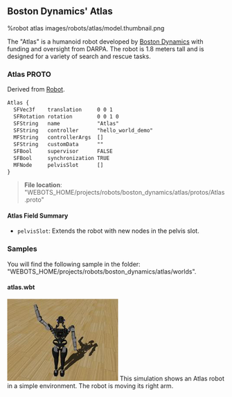 ## Boston Dynamics' Atlas

%robot atlas images/robots/atlas/model.thumbnail.png

The "Atlas" is a humanoid robot developed by [Boston Dynamics](https://www.bostondynamics.com/atlas) with funding and oversight from DARPA.
The robot is 1.8 meters tall and is designed for a variety of search and rescue tasks.

### Atlas PROTO

Derived from [Robot](../reference/robot.md).

```
Atlas {
  SFVec3f    translation     0 0 1
  SFRotation rotation        0 0 1 0
  SFString   name            "Atlas"
  SFString   controller      "hello_world_demo"
  MFString   controllerArgs  []
  SFString   customData      ""
  SFBool     supervisor      FALSE
  SFBool     synchronization TRUE
  MFNode     pelvisSlot      []
}
```

> **File location**: "WEBOTS\_HOME/projects/robots/boston_dynamics/atlas/protos/Atlas.proto"

#### Atlas Field Summary

- `pelvisSlot`: Extends the robot with new nodes in the pelvis slot.

### Samples

You will find the following sample in the folder: "WEBOTS\_HOME/projects/robots/boston_dynamics/atlas/worlds".

#### atlas.wbt

![atlas.wbt.png](images/robots/atlas/atlas.wbt.thumbnail.jpg) This simulation shows an Atlas robot in a simple environment. The robot is moving its right arm.
